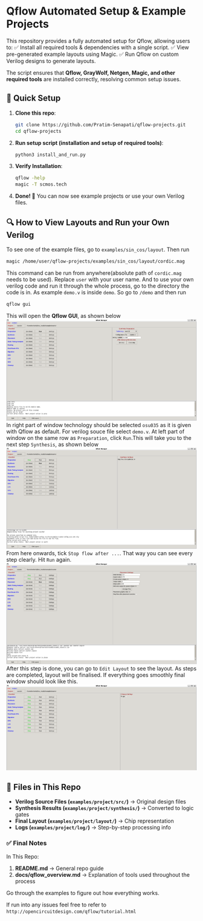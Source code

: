 # Qflow Automated Setup & Example Projects

This repository provides a fully automated setup for Qflow, allowing users to:
✅ Install all required tools & dependencies with a single script.
✅ View pre-generated example layouts using Magic.
✅ Run Qflow on custom Verilog designs to generate layouts.

The script ensures that **Qflow, GrayWolf, Netgen, Magic, and other required tools** are installed correctly, resolving common setup issues.

## 🚀 Quick Setup

1. **Clone this repo**:
   ```sh
   git clone https://github.com/Pratim-Senapati/qflow-projects.git
   cd qflow-projects
   ```
2. **Run setup script (installation and setup of required tools)**:
   ```sh
   python3 install_and_run.py
   ```
3. **Verify Installation**:
   ```sh
   qflow -help
   magic -T scmos.tech
   ```
4. **Done! 🎉** You can now see example projects or use your own Verilog files.

## 🔍 How to View Layouts and Run your Own Verilog

To see one of the example files, go to `examples/sin_cos/layout`. Then run
```sh
magic /home/user/qflow-projects/examples/sin_cos/layout/cordic.mag
```
This command can be run from anywhere(absolute path of `cordic.mag` needs to be used). Replace `user` with your user name.
And to use your own verilog code and run it through the whole process, go to the directory the code is in.
As example `demo.v` is inside `demo`. So go to `/demo` and then run
```sh
qflow gui
```
This will open the **Qflow GUI**, as shown below
![Qflow GUI Main Window](images/qflow_main.png)
In right part of window technology should be selected `osu035` as it is given with Qflow as default. For verilog souce file select `demo.v`.
At left part of window on the same row as `Preparation`, click `Run`.This will take you to the next step `Synthesis`, as shown below
![Synthesis Window](images/qflow_synth.png)
From here onwards, tick `Stop flow after ...`. That way you can see every step clearly. Hit `Run` again.
![Placement Window](images/qflow_place.png)
After this step is done, you can go to `Edit Layout` to see the layout. As steps are completed, layout will be finalised.
If everything goes smoothly final window should look like this.
![Final](images/qflow_final.png)

## 📂 Files in This Repo
- **Verilog Source Files (`examples/project/src/`)** → Original design files
- **Synthesis Results (`examples/project/synthesis/`)** → Converted to logic gates
- **Final Layout (`examples/project/layout/`)** → Chip representation
- **Logs (`examples/project/log/`)** → Step-by-step processing info

### ✅ **Final Notes**

In This Repo:
1. **README.md** → General repo guide
2. **docs/qflow_overview.md** → Explanation of tools used throughout the process

Go through the examples to figure out how everything works.

If run into any issues feel free to refer to `http://opencircuitdesign.com/qflow/tutorial.html`
